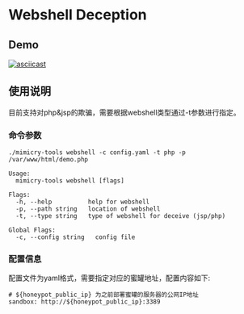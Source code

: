 # Webshell Deception

## Demo

[![asciicast](https://asciinema.org/a/3WO3x1d4tx4KHb4pwbkBLg5lh.svg)](https://asciinema.org/a/3WO3x1d4tx4KHb4pwbkBLg5lh)

## 使用说明

目前支持对php&jsp的欺骗，需要根据webshell类型通过-t参数进行指定。

### 命令参数

```
./mimicry-tools webshell -c config.yaml -t php -p /var/www/html/demo.php

Usage:
  mimicry-tools webshell [flags]

Flags:
  -h, --help          help for webshell
  -p, --path string   location of webshell
  -t, --type string   type of webshell for deceive (jsp/php)

Global Flags:
  -c, --config string   config file
```

### 配置信息

配置文件为yaml格式，需要指定对应的蜜罐地址，配置内容如下:

```
# ${honeypot_public_ip} 为之前部署蜜罐的服务器的公网IP地址
sandbox: http://${honeypot_public_ip}:3389
```
